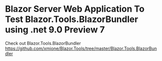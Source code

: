 # Blazor Server Web Application To Test Blazor.Tools.BlazorBundler using .net 9.0 Preview 7
Check out Blazor.Tools.BlazorBundler
https://github.com/xmione/Blazor.Tools/tree/master/Blazor.Tools.BlazorBundler
